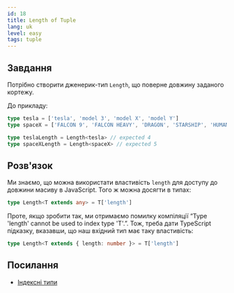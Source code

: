```yaml
---
id: 18
title: Length of Tuple
lang: uk
level: easy
tags: tuple
---
```


## Завдання

Потрібно створити дженерик-тип `Length`, що поверне довжину заданого кортежу.

До прикладу:

```ts
type tesla = ['tesla', 'model 3', 'model X', 'model Y']
type spaceX = ['FALCON 9', 'FALCON HEAVY', 'DRAGON', 'STARSHIP', 'HUMAN SPACEFLIGHT']

type teslaLength = Length<tesla> // expected 4
type spaceXLength = Length<spaceX> // expected 5
```

## Розв'язок

Ми знаємо, що можна використати властивість `length` для доступу до довжини масиву в JavaScript.
Того ж можна досягти в типах:

```ts
type Length<T extends any> = T['length']
```

Проте, якщо зробити так, ми отримаємо помилку компіляції “Type 'length' cannot be used to index type 'T'.”.
Тож, треба дати TypeScript підказку, вказавши, що наш вхідний тип має таку властивість:

```ts
type Length<T extends { length: number }> = T['length']
```

## Посилання

- [Індексні типи](https://www.typescriptlang.org/docs/handbook/2/indexed-access-types.html)
